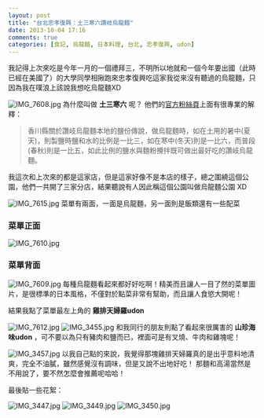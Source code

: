 ```yaml
---
layout: post
title: "台北忠孝復興：土三寒六讚岐烏龍麵"
date: 2013-10-04 17:16
comments: true
categories: [食記, 烏龍麵, 日本料理, 台北, 忠孝復興, udon]
---
```

我記得上次來吃是今年一月的一個禮拜三，不明所以地就和一個今年要出國（此時已經在美國了）的大學同學相揪跑來忠孝復興吃這家我從來沒有聽過的烏龍麵，只因為我在噗浪上該說我想吃烏龍麵XD

![IMG_7608.jpg](/assets/img/2013/hYrgm32qQaOgAQY4D6ql_IMG_7608.jpg)
為什麼叫做 **土三寒六** 呢？ 他們的[官方粉絲頁](https://www.facebook.com/pages/%E5%9C%9F%E4%B8%89%E5%AF%92%E5%85%AD%E8%AE%9A%E5%B2%90%E7%83%8F%E9%BE%8D%E9%BA%B5/177637932259428 "土三寒六讚岐烏龍麵")上面有很專業的解釋：

> 香川縣關於讚岐烏龍麵本地的鹽份傳說，做烏龍麵時，如在土用的暑中(夏天)，則製鹽時鹽和水的比例是一比三，如在寒中(冬天)則是一比六，而普段(春秋)則是一比五，如此比例的鹽水與麵粉攪拌既可做出最好吃的讚岐烏龍麵。

<!--more-->
我這次和上次來的都是這家店，但是這家好像不是本店的樣子，總之圍繞這個公園，他們一共開了三家分店，結果聽說有人因此稱這個公園叫做烏龍麵公園 XD

![IMG_7615.jpg](/assets/img/2013/A5czXYNyRGHlGdrO7dwj_IMG_7615.jpg)
菜單有兩面，一面是烏龍麵，另一面則是飯類還有一些配菜

### 菜單正面
![IMG_7610.jpg](/assets/img/2013/yXapzCAqQiyYLaMp3VDb_IMG_7610.jpg)
### 菜單背面
![IMG_7609.jpg](/assets/img/2013/X7RiMQVoTRuzGtsgn65f_IMG_7609.jpg)
每種烏龍麵看起來都好好吃啊！精美而且讓人一目了然的菜單圖片，是很標準的日本風格，不僅對於點菜非常有幫助，而且讓人食慾大開呢！

結果我點了菜單最左上角的 **雞排天婦羅udon**

![IMG_7612.jpg](/assets/img/2013/TJMWTqKRgOKEELgBpmUA_IMG_7612.jpg)
![IMG_3455.jpg](/assets/img/2013/bdMN35GXQaNAuvJqSAao_IMG_3455.jpg)
和我同行的朋友則點了看起來很厲害的 **山珍海味udon** ，可不要以為只有豬肉和鹽而已，裡面可是有叉燒、牛肉和雞塊呢！

![IMG_3457.jpg](/assets/img/2013/Qe4qDq7RrWpDka3OimD4_IMG_3457.jpg)
以我自己點的來說，我覺得那塊雞排天婦羅真的是出乎意料地清爽，完全不油膩，雖然感覺沒有調味，但是又說不出地好吃！
那麵和高湯當然是不用說了，要不然怎麼會推薦呢哈哈！

最後貼一些花絮：

![IMG_3447.jpg](/assets/img/2013/XhOsJ2iXRtJ3o7FtxG3b_IMG_3447.jpg)
![IMG_3449.jpg](/assets/img/2013/IGCQyUiRTpyRqPEz79oP_IMG_3449.jpg)
![IMG_3450.jpg](/assets/img/2013/nyPFtK0aTJGFoc60KzKP_IMG_3450.jpg)